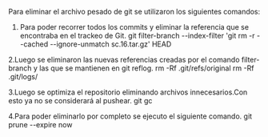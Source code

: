 Para eliminar el archivo pesado de git se utilizaron los siguientes comandos:

1. Para poder recorrer todos los commits y eliminar la referencia que se encontraba en el trackeo de Git.
	git filter-branch --index-filter 'git rm -r --cached --ignore-unmatch sc.16.tar.gz' HEAD

2.Luego se eliminaron las nuevas referencias creadas por el comando filter-branch y las que se mantienen en git reflog.
	rm -Rf .git/refs/original
	rm -Rf .git/logs/

3.Luego se optimiza el repositorio eliminando archivos innecesarios.Con esto ya no se considerará al pushear.
	git gc

4.Para poder eliminarlo por completo se ejecuto el siguiente comando.
	git prune --expire now